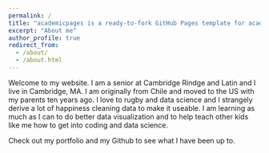 ```yaml
---
permalink: /
title: "academicpages is a ready-to-fork GitHub Pages template for academic personal websites"
excerpt: "About me"
author_profile: true
redirect_from:
  - /about/
  - /about.html
---
```


Welcome to my website. I am a senior at Cambridge Rindge and Latin and I live in Cambridge, MA.
I am originally from Chile and moved to the US with my parents ten years ago. I love to
rugby and data science and I strangely derive a lot of happiness cleaning data to make it useable. I am learning as much as I can to do better data visualization and to help teach other kids like me how to
get into coding and data science.

Check out my portfolio and my Github to see what I have been up to.
